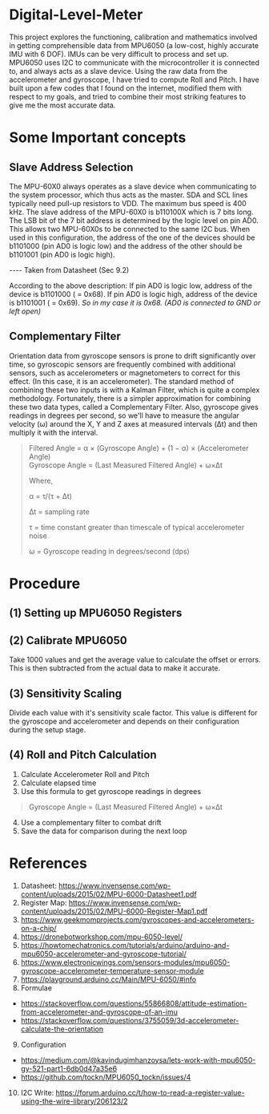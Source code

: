 # Digital-Level-Meter
This project explores the functioning, calibration and mathematics involved in getting comprehensible data from MPU6050 (a low-cost, highly accurate IMU with 6 DOF). IMUs can be very difficult to process and set up. MPU6050 uses I2C to communicate with the microcontroller it is connected to, and always acts as a slave device. Using the raw data from the accelerometer and gyroscope, I have tried to compute Roll and Pitch. I have built upon a few codes that I found on the internet, modified them with respect to my goals, and tried to combine their most striking features to give me the most accurate data. 

# Some Important concepts
## Slave Address Selection
The MPU-60X0 always operates as a slave device when communicating to the system processor, which thus acts as the master. SDA and SCL lines typically need pull-up resistors to VDD. The maximum bus speed is 400 kHz.
The slave address of the MPU-60X0 is b110100X which is 7 bits long. The LSB bit of the 7 bit address is determined by the logic level on pin AD0. This allows two MPU-60X0s to be connected to the same I2C bus. When used in this configuration, the address of the one of the devices should be b1101000 (pin AD0 is logic low) and the address of the other should be b1101001 (pin AD0 is logic high).

---- Taken from Datasheet (Sec 9.2)

According to the above description:
If pin AD0 is logic low, address of the device is b1101000 ( = 0x68).
If pin AD0 is logic high, address of the device is b1101001 ( = 0x69).
_So in my case it is 0x68. (AD0 is connected to GND or left open)_

## Complementary Filter
Orientation data from gyroscope sensors is prone to drift significantly over time, so gyroscopic sensors are frequently combined with additional sensors, such as accelerometers or magnetometers to correct for this effect. (In this case, it is an accelerometer). The standard method of combining these two inputs is with a Kalman Filter, which is quite a complex methodology.  Fortunately, there is a simpler approximation for combining these two data types, called a Complementary Filter. Also, gyroscope gives readings in degrees per second, so we'll have to measure the angular velocity (ω) around the X, Y and Z axes at measured intervals (Δt) and then multiply it with the interval. 

>Filtered Angle = α × (Gyroscope Angle) + (1 − α) × (Accelerometer Angle)       
>Gyroscope Angle = (Last Measured Filtered Angle) + ω×Δt
>
>Where,
>
>α = τ/(τ + Δt) 
>
>Δt = sampling rate
>
>τ = time constant greater than timescale of typical accelerometer noise
>
>ω = Gyroscope reading in degrees/second (dps)

# Procedure
## (1) Setting up MPU6050 Registers 
## (2) Calibrate MPU6050
Take 1000 values and get the average value to calculate the offset or errors. This is then subtracted from the actual data to make it accurate.
## (3) Sensitivity Scaling
Divide each value with it's sensitivity scale factor. This value is different for the gyroscope and accelerometer and depends on their configuration during the setup stage. 
## (4) Roll and Pitch Calculation
1. Calculate Accelerometer Roll and Pitch
2. Calculate elapsed time
3. Use this formula to get gyroscope readings in degrees 
> Gyroscope Angle = (Last Measured Filtered Angle) + ω×Δt
4. Use a complementary filter to combat drift
5. Save the data for comparison during the next loop

# References
1. Datasheet: https://www.invensense.com/wp-content/uploads/2015/02/MPU-6000-Datasheet1.pdf
2. Register Map: https://www.invensense.com/wp-content/uploads/2015/02/MPU-6000-Register-Map1.pdf
3. https://www.geekmomprojects.com/gyroscopes-and-accelerometers-on-a-chip/
4. https://dronebotworkshop.com/mpu-6050-level/
5. https://howtomechatronics.com/tutorials/arduino/arduino-and-mpu6050-accelerometer-and-gyroscope-tutorial/
6. https://www.electronicwings.com/sensors-modules/mpu6050-gyroscope-accelerometer-temperature-sensor-module
7. https://playground.arduino.cc/Main/MPU-6050/#info
8. Formulae
* https://stackoverflow.com/questions/55866808/attitude-estimation-from-accelerometer-and-gyroscope-of-an-imu
* https://stackoverflow.com/questions/3755059/3d-accelerometer-calculate-the-orientation
9. Configuration
* https://medium.com/@kavindugimhanzoysa/lets-work-with-mpu6050-gy-521-part1-6db0d47a35e6
* https://github.com/tockn/MPU6050_tockn/issues/4
10. I2C Write: https://forum.arduino.cc/t/how-to-read-a-register-value-using-the-wire-library/206123/2

